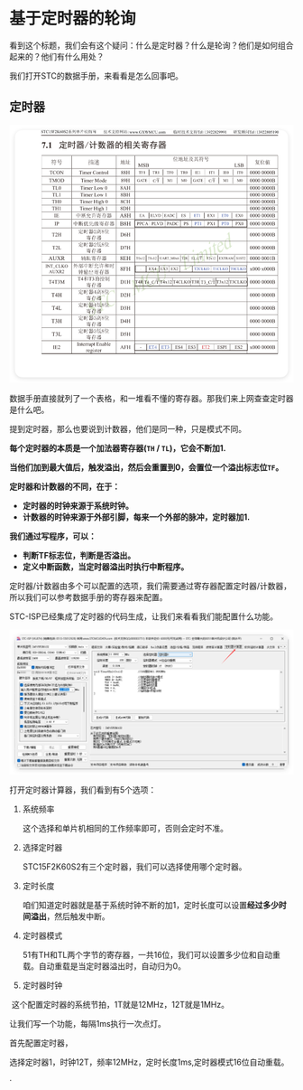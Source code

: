 # 基于定时器的轮询

看到这个标题，我们会有这个疑问：什么是定时器？什么是轮询？他们是如何组合起来的？他们有什么用处？

我们打开STC的数据手册，来看看是怎么回事吧。

## 定时器

![QQ_1759112959037](./%E5%9F%BA%E4%BA%8E%E5%AE%9A%E6%97%B6%E5%99%A8%E7%9A%84%E8%BD%AE%E8%AF%A2.assets/QQ_1759112959037.png)

数据手册直接就列了一个表格，和一堆看不懂的寄存器。那我们来上网查查定时器是什么吧。

提到定时器，那么也要说到计数器，他们是同一种，只是模式不同。

**每个定时器的本质是一个加法器寄存器(`TH` / `TL`)，它会不断加1.**

**当他们加到最大值后，触发溢出，然后会重置到0，会置位一个溢出标志位`TF`。**

**定时器和计数器的不同，在于：**

- **定时器的时钟来源于系统时钟。**
- **计数器的时钟来源于外部引脚，每来一个外部的脉冲，定时器加1.**

**我们通过写程序，可以：**

- **判断TF标志位，判断是否溢出。**
- **定义中断函数，当定时器溢出时执行中断程序。**

定时器/计数器由多个可以配置的选项，我们需要通过寄存器配置定时器/计数器，所以我们可以参考数据手册的寄存器来配置。

STC-ISP已经集成了定时器的代码生成，让我们来看看我们能配置什么功能。

![QQ_1759114520003](./%E5%9F%BA%E4%BA%8E%E5%AE%9A%E6%97%B6%E5%99%A8%E7%9A%84%E8%BD%AE%E8%AF%A2.assets/QQ_1759114520003.png)

打开定时器计算器，我们看到有5个选项：

1. 系统频率

   这个选择和单片机相同的工作频率即可，否则会定时不准。

2. 选择定时器

   STC15F2K60S2有三个定时器，我们可以选择使用哪个定时器。

3. 定时长度

   咱们知道定时器就是基于系统时钟不断的加1，定时长度可以设置**经过多少时间溢出**，然后触发中断。

4. 定时器模式

   51有TH和TL两个字节的寄存器，一共16位，我们可以设置多少位和自动重载。自动重载是当定时器溢出时，自动归为0。

5. 定时器时钟

​	这个配置定时器的系统节拍，1T就是12MHz，12T就是1MHz。

让我们写一个功能，每隔1ms执行一次点灯。

首先配置定时器，

选择定时器1，时钟12T，频率12MHz，定时长度1ms,定时器模式16位自动重载。

·